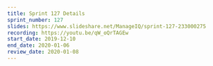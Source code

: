 ```yaml
---
title: Sprint 127 Details
sprint_number: 127
slides: https://www.slideshare.net/ManageIQ/sprint-127-233000275
recording: https://youtu.be/qW_oQrTAGEw
start_date: 2019-12-10
end_date: 2020-01-06
review_date: 2020-01-08
---
```

